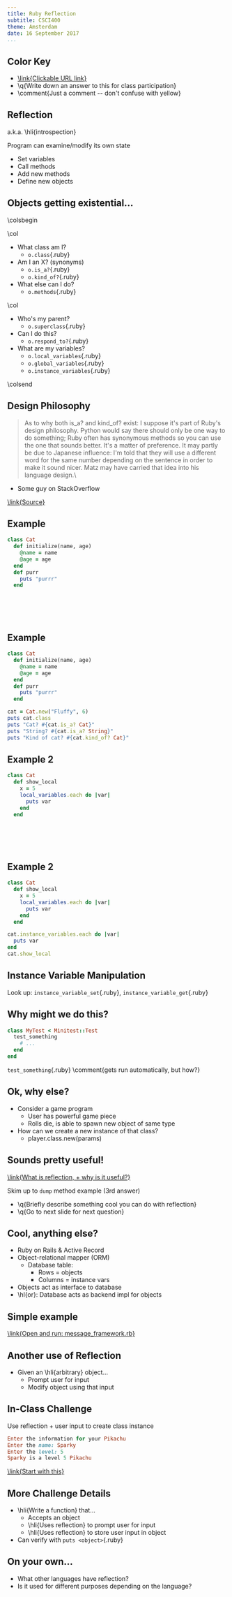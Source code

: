 ```yaml
---
title: Ruby Reflection
subtitle: CSCI400
theme: Amsterdam
date: 16 September 2017
...
```


Color Key
---------

-   [\link{Clickable URL link}]()
-   \q{Write down an answer to this for class participation}
-   \comment{Just a comment -- don't confuse with yellow}

Reflection
----------

a.k.a. \hli{introspection}

Program can examine/modify its own state

-   Set variables
-   Call methods
-   Add new methods
-   Define new objects

Objects getting existential...
------------------------------

\colsbegin

\col

-   What class am I?
    -   `o.class`{.ruby}
-   Am I an X? (synonyms)
    -   `o.is_a?`{.ruby}
    -   `o.kind_of?`{.ruby}
-   What else can I do?
    -   `o.methods`{.ruby}

\col

-   Who's my parent?
    -   `o.superclass`{.ruby}
-   Can I do this?
    -   `o.respond_to?`{.ruby}
-   What are my variables?
    -   `o.local_variables`{.ruby}
    -   `o.global_variables`{.ruby}
    -   `o.instance_variables`{.ruby}

\colsend

Design Philosophy
-----------------

> As to why both is\_a? and kind\_of? exist: I suppose it's part of Ruby's
> design philosophy. Python would say there should only be one way to do
> something; Ruby often has synonymous methods so you can use the one that
> sounds better. It's a matter of preference. It may partly be due to Japanese
> influence: I'm told that they will use a different word for the same number
> depending on the sentence in order to make it sound nicer. Matz may have
> carried that idea into his language design.\
-   Some guy on StackOverflow

[\link{Source}](https://stackoverflow.com/questions/3893278/ruby-kind-of-vs-instance-of-vs-is-a)

Example
-------

```ruby
class Cat
  def initialize(name, age)
    @name = name
    @age = age
  end
  def purr
    puts "purrr"
  end
```

```ruby






```

Example
-------

```ruby
class Cat
  def initialize(name, age)
    @name = name
    @age = age
  end
  def purr
    puts "purrr"
  end
```

```ruby
cat = Cat.new("Fluffy", 6)
puts cat.class
puts "Cat? #{cat.is_a? Cat}"
puts "String? #{cat.is_a? String}"
puts "Kind of cat? #{cat.kind_of? Cat}"
```

Example 2
---------

```ruby
class Cat
  def show_local
    x = 5
    local_variables.each do |var|
      puts var
    end
  end
```

```ruby






```

Example 2
---------

```ruby
class Cat
  def show_local
    x = 5
    local_variables.each do |var|
      puts var
    end
  end
```

```ruby
cat.instance_variables.each do |var|
  puts var
end
cat.show_local
```

Instance Variable Manipulation
------------------------------

Look up: `instance_variable_set`{.ruby}, `instance_variable_get`{.ruby}

Why might we do this?
---------------------

```ruby
class MyTest < Minitest::Test
  test_something
    # ...
  end
end
```

`test_something`{.ruby} \comment{gets run automatically, but how?}

Ok, why else?
-------------

-   Consider a game program
    -   User has powerful game piece
    -   Rolls die, is able to spawn new object of same type
-   How can we create a new instance of that class?
    -   player.class.new(params)

Sounds pretty useful!
---------------------

[\link{What is reflection, + why is it useful?}](https://stackoverflow.com/questions/37628/what-is-reflection-and-why-is-it-useful)

Skim up to `dump` method example (3rd answer)

-   \q{Briefly describe something cool you can do with reflection}
-   \q{Go to next slide for next question}

Cool, anything else?
--------------------

-   Ruby on Rails & Active Record
-   Object-relational mapper (ORM)
    -   Database table:
        -   Rows = objects
        -   Columns = instance vars
-   Objects act as interface to database
-   \hl{or}: Database acts as backend impl for objects

Simple example
--------------

[\link{Open and run: message\_framework.rb}](src/message_framework.rb)

Another use of Reflection
-------------------------

-   Given an \hli{arbitrary} object...
    -   Prompt user for input
    -   Modify object using that input

In-Class Challenge
------------------

Use reflection + user input to create class instance

```ruby
Enter the information for your Pikachu
Enter the name: Sparky
Enter the level: 5
Sparky is a level 5 Pikachu
```

[\link{Start with this}](src/pikachu.rb)

More Challenge Details
----------------------

-   \hli{Write a function} that...
    -   Accepts an object
    -   \hli{Uses reflection} to prompt user for input
    -   \hli{Uses reflection} to store user input in object
-   Can verify with `puts <object>`{.ruby}

On your own...
--------------

-   What other languages have reflection?
-   Is it used for different purposes depending on the language?

